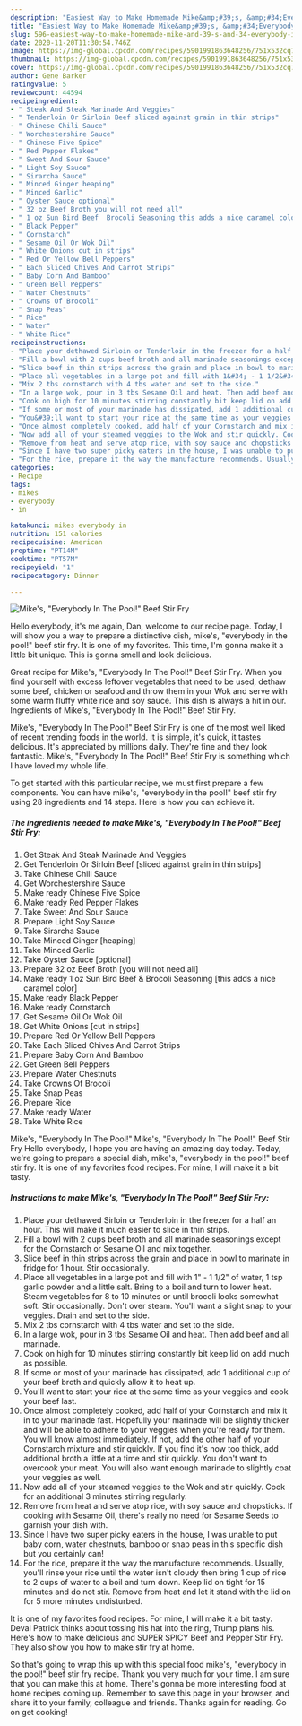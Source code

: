 ```yaml
---
description: "Easiest Way to Make Homemade Mike&amp;#39;s, &amp;#34;Everybody In The Pool!&amp;#34; Beef Stir Fry"
title: "Easiest Way to Make Homemade Mike&amp;#39;s, &amp;#34;Everybody In The Pool!&amp;#34; Beef Stir Fry"
slug: 596-easiest-way-to-make-homemade-mike-and-39-s-and-34-everybody-in-the-pool-and-34-beef-stir-fry
date: 2020-11-20T11:30:54.746Z
image: https://img-global.cpcdn.com/recipes/5901991863648256/751x532cq70/mikes-everybody-in-the-pool-beef-stir-fry-recipe-main-photo.jpg
thumbnail: https://img-global.cpcdn.com/recipes/5901991863648256/751x532cq70/mikes-everybody-in-the-pool-beef-stir-fry-recipe-main-photo.jpg
cover: https://img-global.cpcdn.com/recipes/5901991863648256/751x532cq70/mikes-everybody-in-the-pool-beef-stir-fry-recipe-main-photo.jpg
author: Gene Barker
ratingvalue: 5
reviewcount: 44594
recipeingredient:
- " Steak And Steak Marinade And Veggies"
- " Tenderloin Or Sirloin Beef sliced against grain in thin strips"
- " Chinese Chili Sauce"
- " Worchestershire Sauce"
- " Chinese Five Spice"
- " Red Pepper Flakes"
- " Sweet And Sour Sauce"
- " Light Soy Sauce"
- " Sirarcha Sauce"
- " Minced Ginger heaping"
- " Minced Garlic"
- " Oyster Sauce optional"
- " 32 oz Beef Broth you will not need all"
- " 1 oz Sun Bird Beef  Brocoli Seasoning this adds a nice caramel color"
- " Black Pepper"
- " Cornstarch"
- " Sesame Oil Or Wok Oil"
- " White Onions cut in strips"
- " Red Or Yellow Bell Peppers"
- " Each Sliced Chives And Carrot Strips"
- " Baby Corn And Bamboo"
- " Green Bell Peppers"
- " Water Chestnuts"
- " Crowns Of Brocoli"
- " Snap Peas"
- " Rice"
- " Water"
- " White Rice"
recipeinstructions:
- "Place your dethawed Sirloin or Tenderloin in the freezer for a half an hour. This will make it much easier to slice in thin strips."
- "Fill a bowl with 2 cups beef broth and all marinade seasonings except for the Cornstarch or Sesame Oil and mix together."
- "Slice beef in thin strips across the grain and place in bowl to marinate in fridge for 1 hour. Stir occasionally."
- "Place all vegetables in a large pot and fill with 1&#34; - 1 1/2&#34; of water, 1 tsp garlic powder and a little salt. Bring to a boil and turn to lower heat. Steam vegetables for 8 to 10 minutes or until brocoli looks somewhat soft. Stir occasionally. Don&#39;t over steam. You&#39;ll want a slight snap to your veggies. Drain and set to the side."
- "Mix 2 tbs cornstarch with 4 tbs water and set to the side."
- "In a large wok, pour in 3 tbs Sesame Oil and heat. Then add beef and all marinade."
- "Cook on high for 10 minutes stirring constantly bit keep lid on add much as possible."
- "If some or most of your marinade has dissipated, add 1 additional cup of your beef broth and quickly allow it to heat up."
- "You&#39;ll want to start your rice at the same time as your veggies and cook your beef last."
- "Once almost completely cooked, add half of your Cornstarch and mix it in to your marinade fast. Hopefully your marinade will be slightly thicker and will be able to adhere to your veggies when you&#39;re ready for them. You will know almost immediately. If not, add the other half of your Cornstarch mixture and stir quickly. If you find it&#39;s now too thick, add additional broth a little at a time and stir quickly. You don&#39;t want to overcook your meat. You will also want enough marinade to slightly coat your veggies as well."
- "Now add all of your steamed veggies to the Wok and stir quickly. Cook for an additional 3 minutes stirring regularly."
- "Remove from heat and serve atop rice, with soy sauce and chopsticks. If cooking with Sesame Oil, there&#39;s really no need for Sesame Seeds to garnish your dish with."
- "Since I have two super picky eaters in the house, I was unable to put baby corn, water chestnuts, bamboo or snap peas in this specific dish but you certainly can!"
- "For the rice, prepare it the way the manufacture recommends. Usually, you&#39;ll rinse your rice until the water isn&#39;t cloudy then bring 1 cup of rice to 2 cups of water to a boil and turn down. Keep lid on tight for 15 minutes and do not stir. Remove from heat and let it stand with the lid on for 5 more minutes undisturbed."
categories:
- Recipe
tags:
- mikes
- everybody
- in

katakunci: mikes everybody in 
nutrition: 151 calories
recipecuisine: American
preptime: "PT14M"
cooktime: "PT57M"
recipeyield: "1"
recipecategory: Dinner

---
```



![Mike&#39;s, &#34;Everybody In The Pool!&#34; Beef Stir Fry](https://img-global.cpcdn.com/recipes/5901991863648256/751x532cq70/mikes-everybody-in-the-pool-beef-stir-fry-recipe-main-photo.jpg)

Hello everybody, it's me again, Dan, welcome to our recipe page. Today, I will show you a way to prepare a distinctive dish, mike&#39;s, &#34;everybody in the pool!&#34; beef stir fry. It is one of my favorites. This time, I'm gonna make it a little bit unique. This is gonna smell and look delicious.

Great recipe for Mike&#39;s, &#34;Everybody In The Pool!&#34; Beef Stir Fry. When you find yourself with excess leftover vegetables that need to be used, dethaw some beef, chicken or seafood and throw them in your Wok and serve with some warm fluffy white rice and soy sauce. This dish is always a hit in our. Ingredients of Mike&#39;s, &#34;Everybody In The Pool!&#34; Beef Stir Fry.

Mike&#39;s, &#34;Everybody In The Pool!&#34; Beef Stir Fry is one of the most well liked of recent trending foods in the world. It is simple, it's quick, it tastes delicious. It's appreciated by millions daily. They're fine and they look fantastic. Mike&#39;s, &#34;Everybody In The Pool!&#34; Beef Stir Fry is something which I have loved my whole life.


To get started with this particular recipe, we must first prepare a few components. You can have mike&#39;s, &#34;everybody in the pool!&#34; beef stir fry using 28 ingredients and 14 steps. Here is how you can achieve it.

<!--inarticleads1-->

##### The ingredients needed to make Mike&#39;s, &#34;Everybody In The Pool!&#34; Beef Stir Fry:

1. Get  Steak And Steak Marinade And Veggies
1. Get  Tenderloin Or Sirloin Beef [sliced against grain in thin strips]
1. Take  Chinese Chili Sauce
1. Get  Worchestershire Sauce
1. Make ready  Chinese Five Spice
1. Make ready  Red Pepper Flakes
1. Take  Sweet And Sour Sauce
1. Prepare  Light Soy Sauce
1. Take  Sirarcha Sauce
1. Take  Minced Ginger [heaping]
1. Take  Minced Garlic
1. Take  Oyster Sauce [optional]
1. Prepare  32 oz Beef Broth [you will not need all]
1. Make ready  1 oz Sun Bird Beef &amp; Brocoli Seasoning [this adds a nice caramel color]
1. Make ready  Black Pepper
1. Make ready  Cornstarch
1. Get  Sesame Oil Or Wok Oil
1. Get  White Onions [cut in strips]
1. Prepare  Red Or Yellow Bell Peppers
1. Take  Each Sliced Chives And Carrot Strips
1. Prepare  Baby Corn And Bamboo
1. Get  Green Bell Peppers
1. Prepare  Water Chestnuts
1. Take  Crowns Of Brocoli
1. Take  Snap Peas
1. Prepare  Rice
1. Make ready  Water
1. Take  White Rice


Mike&#39;s, &#34;Everybody In The Pool!&#34; Mike&#39;s, &#34;Everybody In The Pool!&#34; Beef Stir Fry Hello everybody, I hope you are having an amazing day today. Today, we&#39;re going to prepare a special dish, mike&#39;s, &#34;everybody in the pool!&#34; beef stir fry. It is one of my favorites food recipes. For mine, I will make it a bit tasty. 

<!--inarticleads2-->

##### Instructions to make Mike&#39;s, &#34;Everybody In The Pool!&#34; Beef Stir Fry:

1. Place your dethawed Sirloin or Tenderloin in the freezer for a half an hour. This will make it much easier to slice in thin strips.
1. Fill a bowl with 2 cups beef broth and all marinade seasonings except for the Cornstarch or Sesame Oil and mix together.
1. Slice beef in thin strips across the grain and place in bowl to marinate in fridge for 1 hour. Stir occasionally.
1. Place all vegetables in a large pot and fill with 1&#34; - 1 1/2&#34; of water, 1 tsp garlic powder and a little salt. Bring to a boil and turn to lower heat. Steam vegetables for 8 to 10 minutes or until brocoli looks somewhat soft. Stir occasionally. Don&#39;t over steam. You&#39;ll want a slight snap to your veggies. Drain and set to the side.
1. Mix 2 tbs cornstarch with 4 tbs water and set to the side.
1. In a large wok, pour in 3 tbs Sesame Oil and heat. Then add beef and all marinade.
1. Cook on high for 10 minutes stirring constantly bit keep lid on add much as possible.
1. If some or most of your marinade has dissipated, add 1 additional cup of your beef broth and quickly allow it to heat up.
1. You&#39;ll want to start your rice at the same time as your veggies and cook your beef last.
1. Once almost completely cooked, add half of your Cornstarch and mix it in to your marinade fast. Hopefully your marinade will be slightly thicker and will be able to adhere to your veggies when you&#39;re ready for them. You will know almost immediately. If not, add the other half of your Cornstarch mixture and stir quickly. If you find it&#39;s now too thick, add additional broth a little at a time and stir quickly. You don&#39;t want to overcook your meat. You will also want enough marinade to slightly coat your veggies as well.
1. Now add all of your steamed veggies to the Wok and stir quickly. Cook for an additional 3 minutes stirring regularly.
1. Remove from heat and serve atop rice, with soy sauce and chopsticks. If cooking with Sesame Oil, there&#39;s really no need for Sesame Seeds to garnish your dish with.
1. Since I have two super picky eaters in the house, I was unable to put baby corn, water chestnuts, bamboo or snap peas in this specific dish but you certainly can!
1. For the rice, prepare it the way the manufacture recommends. Usually, you&#39;ll rinse your rice until the water isn&#39;t cloudy then bring 1 cup of rice to 2 cups of water to a boil and turn down. Keep lid on tight for 15 minutes and do not stir. Remove from heat and let it stand with the lid on for 5 more minutes undisturbed.


It is one of my favorites food recipes. For mine, I will make it a bit tasty. Deval Patrick thinks about tossing his hat into the ring, Trump plans his. Here&#39;s how to make delicious and SUPER SPICY Beef and Pepper Stir Fry. They also show you how to make stir fry at home. 

So that's going to wrap this up with this special food mike&#39;s, &#34;everybody in the pool!&#34; beef stir fry recipe. Thank you very much for your time. I am sure that you can make this at home. There's gonna be more interesting food at home recipes coming up. Remember to save this page in your browser, and share it to your family, colleague and friends. Thanks again for reading. Go on get cooking!
